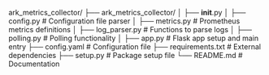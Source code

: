 ark_metrics_collector/
├── ark_metrics_collector/
│   ├── __init__.py
│   ├── config.py           # Configuration file parser
│   ├── metrics.py          # Prometheus metrics definitions
│   ├── log_parser.py       # Functions to parse logs
│   ├── polling.py          # Polling functionality
│   ├── app.py              # Flask app setup and main entry
├── config.yaml             # Configuration file
├── requirements.txt        # External dependencies
├── setup.py                # Package setup file
└── README.md               # Documentation
